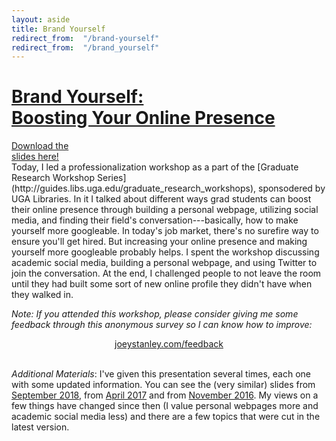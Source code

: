 ```yaml
---
layout: aside
title: Brand Yourself
redirect_from:  "/brand-yourself"
redirect_from:  "/brand_yourself"
---
```


# [Brand Yourself:<br/>Boosting Your Online Presence](/downloads/190920-brand-yourself)

<div class="biglink"><a href="/downloads/190920-brand-yourself.pdf" title="download slideshow" class="nodot">Download the <br />slides here!</a></div>
Today, I led a professionalization workshop as a part of the [Graduate Research Workshop Series](http://guides.libs.uga.edu/graduate_research_workshops), sponsodered by UGA Libraries. In it I talked about different ways grad students can boost their online presence through building a personal webpage, utilizing social media, and finding their field's conversation---basically, how to make yourself more googleable. In today's job market, there's no surefire way to ensure you'll get hired. But increasing your online presence and making yourself more googleable probably helps. I spent the workshop discussing academic social media, building a personal webpage, and using Twitter to join the conversation. At the end, I challenged people to not leave the room until they had built some sort of new online profile they didn't have when they walked in.


*Note: If you attended this workshop, please consider giving me some feedback through this anonymous survey so I can know how to improve:* 
<center><a href="feedback">joeystanley.com/feedback</a></center>
<br/>

*Additional Materials*: I've given this presentation several times, each one with some updated information. You can see the (very similar) slides from [September 2018](/downloads/180928-brand-yourself.pdf), from [April 2017](/downloads/170413-brand-yourself.pdf) and from [November 2016](/blog/brand-yourself-1). My views on a few things have changed since then (I value personal webpages more and academic social media less) and there are a few topics that were cut in the latest version.